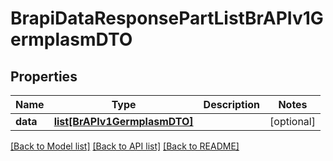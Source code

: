 # BrapiDataResponsePartListBrAPIv1GermplasmDTO

## Properties
Name | Type | Description | Notes
------------ | ------------- | ------------- | -------------
**data** | [**list[BrAPIv1GermplasmDTO]**](BrAPIv1GermplasmDTO.md) |  | [optional] 

[[Back to Model list]](../README.md#documentation-for-models) [[Back to API list]](../README.md#documentation-for-api-endpoints) [[Back to README]](../README.md)


